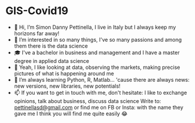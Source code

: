 # GIS-Covid19

- 👋 Hi, I’m Simon Danny Pettinella, I live in Italy but I always keep my horizons far away!
- 👀 I’m interested in so many things, I've so many passions and among them there is the data science
- 🎓 I've a bachelor in business and management and I have a master degree in applied data science
- 💞️ Yeah, I like looking at data, observing the markets, making precise pictures of what is happening around me
- 🌱 I’m always learning Python, R, Matlab... 'cause there are always news: new versions, new libraries, new potentials!
- 📫 If you want to get in touch with me, don't hesitate: I like to exchange opinions, talk about business, discuss data science
Write to: pettinellasd@gmail.com or find me on FB or Insta: with the name they gave me I think you will find me quite easily 😂
